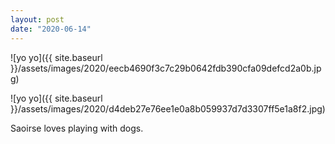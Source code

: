 ```yaml
---
layout: post
date: "2020-06-14"
---
```


![yo yo]({{ site.baseurl }}/assets/images/2020/eecb4690f3c7c29b0642fdb390cfa09defcd2a0b.jpg)

![yo yo]({{ site.baseurl }}/assets/images/2020/d4deb27e76ee1e0a8b059937d7d3307ff5e1a8f2.jpg)

Saoirse loves playing with dogs.
